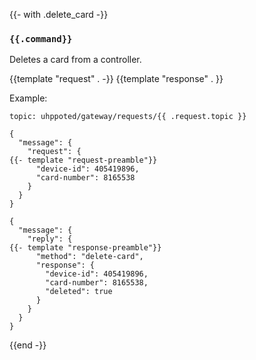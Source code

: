 {{- with .delete_card -}}
### `{{.command}}`

Deletes a card from a controller.

{{template "request"  . -}}
{{template "response" . }}

Example:
```
topic: uhppoted/gateway/requests/{{ .request.topic }}

{
  "message": {
    "request": {
{{- template "request-preamble"}}
      "device-id": 405419896,
      "card-number": 8165538
    }
  }
}

{
  "message": {
    "reply": {
{{- template "response-preamble"}}
      "method": "delete-card",
      "response": {
        "device-id": 405419896,
        "card-number": 8165538,
        "deleted": true
      }
    }
  }
}
```
{{end -}}
